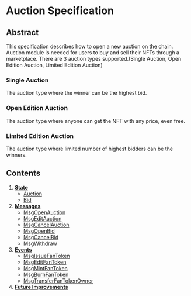 # Auction Specification

## Abstract
This specification describes how to open a new auction on the chain. Auction module is needed for users to buy and sell their NFTs through a marketplace.
There are 3 auction types supported.(Single Auction, Open Edition Auction, Limited Edition Auction)

### Single Auction
The auction type where the winner can be the highest bid.

### Open Edition Auction
The auction type where anyone can get the NFT with any price, even free.

### Limited Edition Auction
The auction type where limited number of highest bidders can be the winners.

## Contents

1. **[State](01_state.md)**
    - [Auction](01_state.md#Auction)
    - [Bid](01_state.md#Bid)
2. **[Messages](02_messages.md)**
    - [MsgOpenAuction](02_messages.md#MsgOpenAuction)
    - [MsgEditAuction](02_messages.md#MsgEditAuction)
    - [MsgCancelAuction](02_messages.md#MsgCancelAuction)
    - [MsgOpenBid](02_messages.md#MsgOpenBid)
    - [MsgCancelBid](02_messages.md#MsgCancelBid)
    - [MsgWithdraw](02_messages.md#MsgWithdraw)
3. **[Events](03_events.md)**
    - [MsgIssueFanToken](03_events.md#MsgIssueFanToken)
    - [MsgEditFanToken](03_events.md#MsgEditFanToken)
    - [MsgMintFanToken](03_events.md#MsgMintFanToken)
    - [MsgBurnFanToken](03_events.md#MsgBurnFanToken)
    - [MsgTransferFanTokenOwner](03_events.md#MsgTransferFanTokenOwner)
4. **[Future Improvements](04_future_improvements.md)**